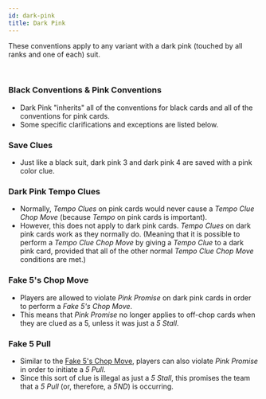 ```yaml
---
id: dark-pink
title: Dark Pink
---
```


These conventions apply to any variant with a dark pink (touched by all ranks and one of each) suit.

<br />

### Black Conventions & Pink Conventions

- Dark Pink "inherits" all of the conventions for black cards and all of the conventions for pink cards.
- Some specific clarifications and exceptions are listed below.

### Save Clues

- Just like a black suit, dark pink 3 and dark pink 4 are saved with a pink color clue.

### Dark Pink Tempo Clues

- Normally, *Tempo Clues* on pink cards would never cause a *Tempo Clue Chop Move* (because *Tempo* on pink cards is important).
- However, this does not apply to dark pink cards. *Tempo Clues* on dark pink cards work as they normally do. (Meaning that it is possible to perform a *Tempo Clue Chop Move* by giving a *Tempo Clue* to a dark pink card, provided that all of the other normal *Tempo Clue Chop Move* conditions are met.)

### Fake 5's Chop Move

- Players are allowed to violate _Pink Promise_ on dark pink cards in order to perform a _Fake 5's Chop Move_.
- This means that _Pink Promise_ no longer applies to off-chop cards when they are clued as a 5, unless it was just a _5 Stall_.

### Fake 5 Pull

- Similar to the [Fake 5's Chop Move](#fake-5s-chop-move), players can also violate _Pink Promise_ in order to initiate a _5 Pull_.
- Since this sort of clue is illegal as just a _5 Stall_, this promises the team that a _5 Pull_ (or, therefore, a _5ND_) is occurring.

